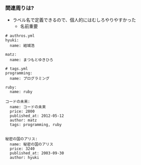 ### 関連周りは?

* ラベル名で定義できるので、個人的にはむしろやりやすかった
  * 名前重要

```
# authros.yml
hyuki:
  name: 結城浩

matz:
  name: まつもとゆきひろ
```

```
# tags.yml
programming:
  name: プログラミング

ruby:
  name: ruby
```

```
コードの未来:
  name: コードの未来
  price: 2800
  published_at: 2012-05-12
  author: matz
  tags: programming, ruby


秘密の国のアリス:
  name: 秘密の国のアリス
  price: 3240
  published_at: 2003-09-30
  author: hyuki
```
